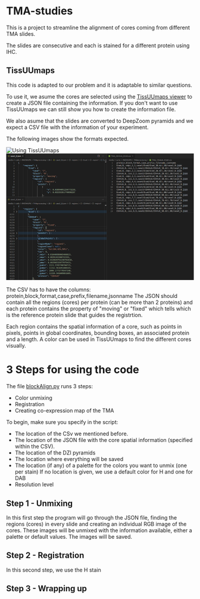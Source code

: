 TMA-studies
===========

This is a project to streamline the alignment of cores coming from different TMA slides.

The slides are consecutive and each is stained for a different protein using IHC.

TissUUmaps
----------

This code is adapted to our problem and it is adaptable to similar questions.

To use it, we asume the cores are selected using the [TissUUmaps viewer](https://github.com/wahlby-lab/TissUUmaps) to create a JSON file containing the information. If you don't want to use TissUUmaps we can still show you how to create the information file.

We also asume that the slides are converted to DeepZoom pyramids and we expect a CSV file with the information of your experiment.

The following images show the formats expected.

![Using TissUUmaps](https://github.com/wahlby-lab/TMA-studies/blob/master/misc/TissUUmaps.gif)
![JSON and CSV formats](https://github.com/wahlby-lab/TMA-studies/blob/master/misc/JSON-CSV.jpg)

The CSV has to have the columns: protein,block,format,case,prefix,filename,jsonname
The JSON should contain all the regions (cores) per protein (can be more than 2 proteins) and each protein contains the property of "moving" or "fixed" which tells which is the reference protein slide that guides the registrtion.

Each region contains the spatial information of a core, such as points in pixels, points in global coordinates, bounding boxes, an associated protein and a length. A color can be used in TissUUmaps to find the different cores visually.

3 Steps for using the code
==========================

The file [blockAlign.py](https://github.com/wahlby-lab/TMA-studies/blob/master/blockAlign.py) runs 3 steps:
* Color unmixing
* Registration
* Creating co-expression map of the TMA

To begin, make sure you specify in the script: 
* The location of the CSv we mentioned before. 
* The location of the JSON file with the core spatial information (specified within the CSV). 
* The location of the DZI pyramids
* The location where everything will be saved
* The location (if any) of a palette for the colors you want to unmix (one per stain) If no location is given, we use a default color for H and one for DAB
* Resolution level

Step 1 - Unmixing
-----------------
In this first step the program will go through the JSON file, finding the regions (cores) in every slide and creating an individual RGB image of the cores. These images will be unmixed with the information available, either a palette or default values. The images will be saved.

Step 2 - Registration
-----------------
In this second step, we use the H stain

Step 3 - Wrapping up
-----------------



